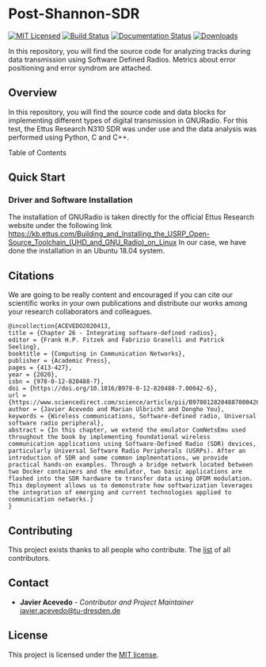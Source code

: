 # Post-Shannon-SDR

[![MIT Licensed](https://img.shields.io/github/license/jracevedob/Post-Shannon-SDR)](https://github.com/jracevedob/Post-Shannon-SDR/blob/main/LICENSE)
[![Build Status](https://github.com//jracevedob/Post-Shannon-SDR/actions/workflows/build.yml/badge.svg)](https://github.com//jracevedob/Post-Shannon-SDR/actions)
[![Documentation Status](https://readthedocs.org/projects/graphriccicurvature/badge/?version=latest)](https://graphriccicurvature.readthedocs.io/en/latest/?badge=latest)
[![Downloads](https://pepy.tech/badge/Post-Shannon-SDR)](https://pepy.tech/project/Post-Shannon-SDR)


In this repository, you will find the source code for analyzing tracks during data transmission using Software Defined Radios. Metrics about error positioning and error syndrom are attached.

## Overview

In this repository, you will find the source code and data blocks for implementing different types of digital transmission in GNURadio.
For this test, the Ettus Research N310 SDR was under use and the data analysis was performed using Python, C and C++.

Table of Contents
## Quick Start

### Driver and Software Installation
The installation of GNURadio is taken directly for the official Ettus Research website under the following link
https://kb.ettus.com/Building_and_Installing_the_USRP_Open-Source_Toolchain_(UHD_and_GNU_Radio)_on_Linux
In our case, we have done the installation in an Ubuntu 18.04 system.


## Citations
We are going to be really content and encouraged if you can cite our scientific works in your own publications 
and distribute our works among your research collaborators and colleagues.

```
@incollection{ACEVEDO2020413,
title = {Chapter 26 - Integrating software-defined radios},
editor = {Frank H.P. Fitzek and Fabrizio Granelli and Patrick Seeling},
booktitle = {Computing in Communication Networks},
publisher = {Academic Press},
pages = {413-427},
year = {2020},
isbn = {978-0-12-820488-7},
doi = {https://doi.org/10.1016/B978-0-12-820488-7.00042-6},
url = {https://www.sciencedirect.com/science/article/pii/B9780128204887000426},
author = {Javier Acevedo and Marian Ulbricht and Dongho You},
keywords = {Wireless communications, Software-defined radio, Universal software radio peripheral},
abstract = {In this chapter, we extend the emulator ComNetsEmu used throughout the book by implementing foundational wireless communication applications using Software-Defined Radio (SDR) devices, particularly Universal Software Radio Peripherals (USRPs). After an introduction of SDR and some common implmentations, we provide practical hands-on examples. Through a bridge network located between two Docker containers and the emulator, two basic applications are flashed into the SDR hardware to transfer data using OFDM modulation. This deployment allows us to demonstrate how softwarization leverages the integration of emerging and current technologies applied to communication networks.}
}
```

## Contributing

This project exists thanks to all people who contribute.
The [list](./CONTRIBUTORS) of all contributors.


## Contact

* **Javier Acevedo** - *Contributor and Project Maintainer* javier.acevedo@tu-dresden.de


## License

This project is licensed under the [MIT license](./LICENSE).